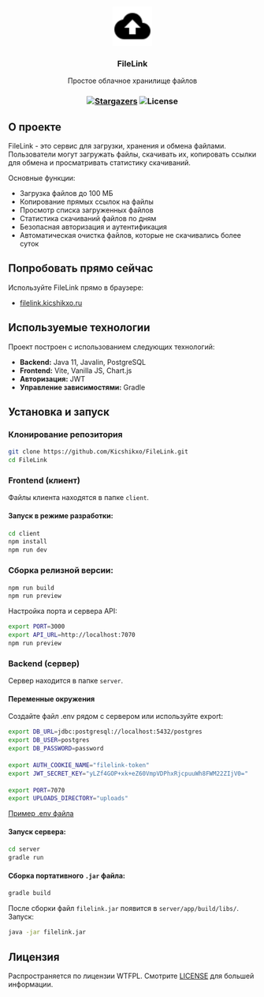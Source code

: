 <p align="center">
  <a href="https://github.com/Kicshikxo/Pico-TD">
    <img src="https://github.com/Kicshikxo/FileLink/blob/main/client/src/public/favicon.svg" alt="Logo" width="80" height="80">
  </a>

  <h3 align="center">FileLink</h3>

  <p align="center">
    Простое облачное хранилище файлов
  </p>
</p>

### <p align="center">[![Stargazers](https://img.shields.io/github/stars/Kicshikxo/FileLink?style=social)](https://github.com/Kicshikxo/FileLink) ![License](https://img.shields.io/github/license/Kicshikxo/FileLink)</p>

## О проекте

FileLink - это сервис для загрузки, хранения и обмена файлами.  
Пользователи могут загружать файлы, скачивать их, копировать ссылки для обмена и просматривать статистику скачиваний.

Основные функции:

- Загрузка файлов до 100 МБ
- Копирование прямых ссылок на файлы
- Просмотр списка загруженных файлов
- Статистика скачиваний файлов по дням
- Безопасная авторизация и аутентификация
- Автоматическая очистка файлов, которые не скачивались более суток

## Попробовать прямо сейчас

Используйте FileLink прямо в браузере:

- [filelink.kicshikxo.ru](https://filelink.kicshikxo.ru)

## Используемые технологии

Проект построен с использованием следующих технологий:

- **Backend:** Java 11, Javalin, PostgreSQL
- **Frontend:** Vite, Vanilla JS, Chart.js
- **Авторизация:** JWT
- **Управление зависимостями:** Gradle

## Установка и запуск

### Клонирование репозитория

```bash
git clone https://github.com/Kicshikxo/FileLink.git
cd FileLink
```

### Frontend (клиент)

Файлы клиента находятся в папке `client`.

#### Запуск в режиме разработки:

```bash
cd client
npm install
npm run dev
```

### Сборка релизной версии:

```bash
npm run build
npm run preview
```

Настройка порта и сервера API:

```bash
export PORT=3000
export API_URL=http://localhost:7070
npm run preview
```

### Backend (сервер)

Сервер находится в папке `server`.

#### Переменные окружения

Создайте файл .env рядом с сервером или используйте export:

```bash
export DB_URL=jdbc:postgresql://localhost:5432/postgres
export DB_USER=postgres
export DB_PASSWORD=password

export AUTH_COOKIE_NAME="filelink-token"
export JWT_SECRET_KEY="yLZf4GOP+xk+eZ60VmpVDPhxRjcpuuWh8FWM22ZIjV0="

export PORT=7070
export UPLOADS_DIRECTORY="uploads"
```

[Пример .env файла](https://github.com/Kicshikxo/FileLink/blob/main/server/app/.env.example)

#### Запуск сервера:

```bash
cd server
gradle run
```

#### Сборка портативного `.jar` файла:

```bash
gradle build
```

После сборки файл `filelink.jar` появится в `server/app/build/libs/`. Запуск:

```bash
java -jar filelink.jar
```

## Лицензия

Распространяется по лицензии WTFPL. Смотрите [LICENSE](https://github.com/Kicshikxo/FileLink/blob/main/LICENSE) для большей информации.
